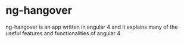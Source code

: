# ng-hangover
ng-hangover is an app written in angular 4 and it explains many of the useful features and functionalities of angular 4 
